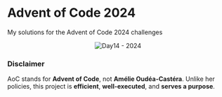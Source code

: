 # Advent of Code 2024 

My solutions for the Advent of Code 2024 challenges

<p align="center">
  <img src="figures/gif_day14.gif" alt="Day14 - 2024"/>
</p>

### Disclaimer
AoC stands for **Advent of Code**, not **Amélie Oudéa-Castéra**. Unlike her policies, this project is **efficient**, **well-executed**, and **serves a purpose**. 
